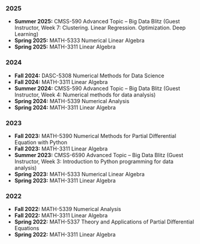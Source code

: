 ### 2025
- **Summer 2025:** CMSS-590 Advanced Topic – Big Data Blitz (Guest Instructor, Week 7: Clustering. Linear Regression. Optimization. Deep Learning)  
- **Spring 2025:** MATH-5333 Numerical Linear Algebra  
- **Spring 2025:** MATH-3311 Linear Algebra

### 2024
- **Fall 2024:** DASC-5308 Numerical Methods for Data Science  
- **Fall 2024:** MATH-3311 Linear Algebra  
- **Summer 2024:** CMSS-590 Advanced Topic – Big Data Blitz (Guest Instructor, Week 4: Numerical methods for data analysis)  
- **Spring 2024:** MATH-5339 Numerical Analysis  
- **Spring 2024:** MATH-3311 Linear Algebra  

### 2023
- **Fall 2023:** MATH-5390 Numerical Methods for Partial Differential Equation with Python  
- **Fall 2023:** MATH-3311 Linear Algebra  
- **Summer 2023:** CMSS-6590 Advanced Topic – Big Data Blitz (Guest Instructor, Week 3: Introduction to Python programming for data analysis)  
- **Spring 2023:** MATH-5333 Numerical Linear Algebra  
- **Spring 2023:** MATH-3311 Linear Algebra  

### 2022
- **Fall 2022:** MATH-5339 Numerical Analysis  
- **Fall 2022:** MATH-3311 Linear Algebra  
- **Spring 2022:** MATH-5337 Theory and Applications of Partial Differential Equations  
- **Spring 2022:** MATH-3311 Linear Algebra  

